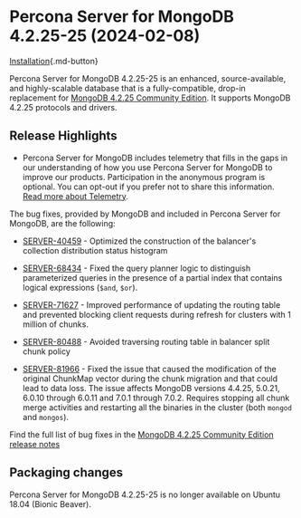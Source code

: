 # Percona Server for MongoDB 4.2.25-25 (2024-02-08)

[Installation](../install/index.md){.md-button}

Percona Server for MongoDB 4.2.25-25 is an enhanced, source-available, and highly-scalable database that is a
fully-compatible, drop-in replacement for [MongoDB 4.2.25 Community Edition](https://www.mongodb.com/docs/manual/release-notes/4.2/#4.2.25---dec-6--2023).
It supports MongoDB 4.2.25 protocols and drivers.

## Release Highlights

* Percona Server for MongoDB includes telemetry that fills in the gaps in our understanding of how you use Percona Server for MongoDB to improve our products. Participation in the anonymous program is optional. You can opt-out if you prefer not to share this information. [Read more about Telemetry](../telemetry.md).  

The bug fixes, provided by MongoDB and included in Percona Server for MongoDB, are the following:

* [SERVER-40459](https://jira.mongodb.org/browse/SERVER-40459) - Optimized the construction of the balancer's collection distribution status histogram

* [SERVER-68434](https://jira.mongodb.org/browse/SERVER-68434) - Fixed the query planner logic to distinguish parameterized queries in the presence of a partial index that contains logical expressions (`$and`, `$or`).

* [SERVER-71627](https://jira.mongodb.org/browse/SERVER-71627) - Improved performance of updating the routing table and prevented blocking client requests during refresh for clusters with 1 million of chunks.

* [SERVER-80488](https://jira.mongodb.org/browse/SERVER-80488) - Avoided traversing routing table in balancer split chunk policy

* [SERVER-81966](https://jira.mongodb.org/browse/SERVER-81966) - Fixed the issue that caused the modification of the original ChunkMap vector during the chunk migration and that could lead to data loss. The issue affects MongoDB versions 4.4.25, 5.0.21, 6.0.10 through 6.0.11 and 7.0.1 through 7.0.2. Requires stopping all chunk merge activities and restarting all the binaries in the cluster (both `mongod` and `mongos`). 

Find the full list of bug fixes in the [MongoDB 4.2.25 Community Edition release notes](https://www.mongodb.com/docs/manual/release-notes/4.2/#4.2.25---dec-6--2023)


## Packaging changes

Percona Server for MongoDB 4.2.25-25 is no longer available on Ubuntu 18.04 (Bionic Beaver). 
